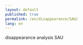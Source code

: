 ```yaml
---
layout: default
published: true
permalink: /en/disappearance/SAU/
lang: en
---
```


disappearance analysis SAU
